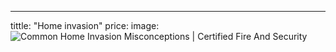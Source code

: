 ---
tittle: "Home invasion"
price: 
image:![Common Home Invasion Misconceptions | Certified Fire And Security](https://certfs.com/wp-content/uploads/2019/01/AdobeStock_127452165.jpeg)
<!--stackedit_data:
eyJoaXN0b3J5IjpbLTE5NTI2MzAzNDddfQ==
-->